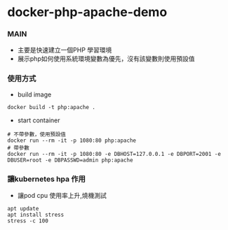 # docker-php-apache-demo
### MAIN
- 主要是快速建立一個PHP 學習環境
- 展示php如何使用系統環境變數為優先，沒有該變數則使用預設值

### 使用方式
- build image
```
docker build -t php:apache .
```
- start container
```
# 不帶參數，使用預設值
docker run --rm -it -p 1080:80 php:apache
# 帶參數
docker run --rm -it -p 1080:80 -e DBHOST=127.0.0.1 -e DBPORT=2001 -e DBUSER=root -e DBPASSWD=admin php:apache
```

### 讓kubernetes hpa 作用
- 讓pod cpu 使用率上升,燒機測試
```
apt update
apt install stress
stress -c 100
```
